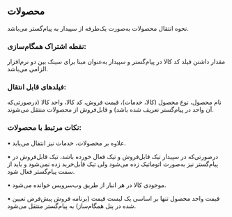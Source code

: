 ## محصولات

نحوه انتقال محصولات به‌صورت یک‌طرفه از سپیدار به پیام‌گستر می‌باشد.

### نقطه اشتراک همگام‌سازی:

مقدار داشتن فیلد کد کالا در پیام‌گستر و سپیدار به‌عنوان مبنا برای سینک بین دو نرم‌افزار الزامی می‌باشد.

### فیلدهای قابل انتقال:

 نام محصول، نوع محصول (کالا، خدمات)، قیمت فروش، کد کالا، واحد کالا (درصورتی‌که آن واحد در پیام‌گستر تعریف شده باشد) و قابل‌فروش از محصولات منتقل می‌شوند.

### نکات مرتبط با محصولات:

•    علاوه بر محصولات، خدمات نیز انتقال می‌یابد.

•     درصورتی‌که در سپیدار تیک قابل‌فروش و تیک فعال خورده باشد، تیک قابل‌فروش در پیام‌گستر نیز به‌صورت اتوماتیک زده می‌شود ولی تیک قابل‌خرید زده نمی‌شود و باید از سمت پیام‌گستر فعال شود.

•    موجودی کالا در هر انبار از طریق وب‌سرویس خوانده می‌شود.

•    قیمت واحد محصول تنها بر اساسی یک لیست قیمت (برنامه فروش پیش‌فرض تعیین شده در پنل همگام‌ساز) به پیام‌گستر منتقل می‌شود.
